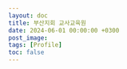 ```yaml
---
layout: doc
title: 부산지회 교사교육원
date: 2024-06-01 00:00:00 +0300
post_image: 
tags: [Profile]
toc: false
---
```

